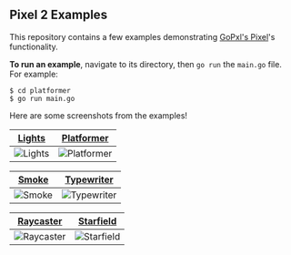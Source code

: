 ## Pixel 2 Examples

This repository contains a few examples demonstrating [GoPxl's Pixel](https://github.com/gopxl/pixel/v2)'s functionality.

**To run an example**, navigate to its directory, then `go run` the `main.go` file. For example:

```
$ cd platformer
$ go run main.go
```

Here are some screenshots from the examples!

| [Lights](lights) | [Platformer](platformer) |
| --- | --- |
| ![Lights](lights/screenshot.png) | ![Platformer](platformer/screenshot.png) |

| [Smoke](smoke) | [Typewriter](typewriter) |
| --- | --- |
| ![Smoke](smoke/screenshot.png) | ![Typewriter](typewriter/screenshot.png) |

| [Raycaster](community/raycaster) | [Starfield](community/starfield) |
| --- | --- |
| ![Raycaster](community/raycaster/screenshot.png) | ![Starfield](community/starfield/screenshot.png) |
